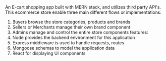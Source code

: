 An E-cart shopping app built with MERN stack, and utilizes third party API's. This ecommerce store enable three main different flows or implementations:

1. Buyers browse the store categories, products and brands
2. Sellers or Merchants manage their own brand component
3. Admins manage and control the entire store components
features:
1. Node provides the backend environment for this application
2. Express middleware is used to handle requests, routes
3. Mongoose schemas to model the application data
4. React for displaying UI components
